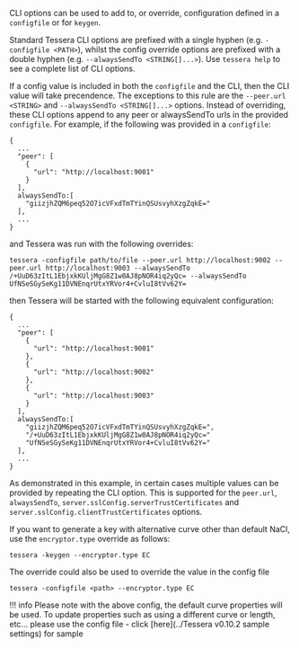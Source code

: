 CLI options can be used to add to, or override, configuration defined in a `configfile` or for `keygen`.  

Standard Tessera CLI options are prefixed with a single hyphen (e.g. `-configfile <PATH>`), whilst the config override options are prefixed with a double hyphen (e.g. `--alwaysSendTo <STRING[]...>`).  Use `tessera help` to see a complete list of CLI options.  

If a config value is included in both the `configfile` and the CLI, then the CLI value will take precendence. The exceptions to this rule are the `--peer.url <STRING>` and `--alwaysSendTo <STRING[]...>` options.  Instead of overriding, these CLI options append to any peer or alwaysSendTo urls in the provided `configfile`.  For example, if the following was provided in a `configfile`:
```
{
  ...
  "peer": [
    {
      "url": "http://localhost:9001"
    }
  ],
  alwaysSendTo:[
    "giizjhZQM6peq52O7icVFxdTmTYinQSUsvyhXzgZqkE="
  ],
  ...
}
```
and Tessera was run with the following overrides:
```
tessera -configfile path/to/file --peer.url http://localhost:9002 --peer.url http://localhost:9003 --alwaysSendTo /+UuD63zItL1EbjxkKUljMgG8Z1w0AJ8pNOR4iq2yQc= --alwaysSendTo UfNSeSGySeKg11DVNEnqrUtxYRVor4+CvluI8tVv62Y=
```
then Tessera will be started with the following equivalent configuration:
```
{
  ...
  "peer": [
    {
      "url": "http://localhost:9001"
    },
    {
      "url": "http://localhost:9002"
    },
    {
      "url": "http://localhost:9003"
    }
  ],
  alwaysSendTo:[
    "giizjhZQM6peq52O7icVFxdTmTYinQSUsvyhXzgZqkE=",
    "/+UuD63zItL1EbjxkKUljMgG8Z1w0AJ8pNOR4iq2yQc="
    "UfNSeSGySeKg11DVNEnqrUtxYRVor4+CvluI8tVv62Y="
  ],
  ...
}
```
As demonstrated in this example, in certain cases multiple values can be provided by repeating the CLI option.  This is supported for the `peer.url`, `alwaysSendTo`, `server.sslConfig.serverTrustCertificates` and `server.sslConfig.clientTrustCertificates` options.  

If you want to generate a key with alternative curve other than default NaCl, use the `encryptor.type` override as follows:

```
tessera -keygen --encryptor.type EC
```
The override could also be used to override the value in the config file
```
tessera -configfile <path> --encryptor.type EC
```

!!! info
    Please note with the above config, the default curve properties will be used. To update properties such as using a different curve or length, etc... please use the config file - click [here](../Tessera v0.10.2 sample settings) for sample
